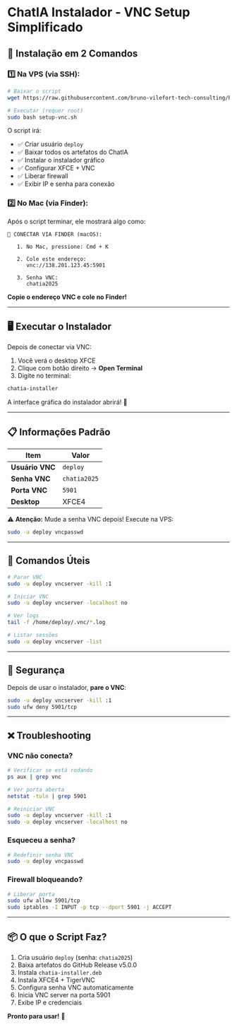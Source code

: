 # ChatIA Instalador - VNC Setup Simplificado

## 🚀 Instalação em 2 Comandos

### 1️⃣ Na VPS (via SSH):

```bash
# Baixar o script
wget https://raw.githubusercontent.com/bruno-vilefort-tech-consulting/Projeto-Rodrigo/v5.0.0/@instalador/setup-vnc.sh

# Executar (requer root)
sudo bash setup-vnc.sh
```

O script irá:
- ✅ Criar usuário `deploy`
- ✅ Baixar todos os artefatos do ChatIA
- ✅ Instalar o instalador gráfico
- ✅ Configurar XFCE + VNC
- ✅ Liberar firewall
- ✅ Exibir IP e senha para conexão

### 2️⃣ No Mac (via Finder):

Após o script terminar, ele mostrará algo como:

```
📱 CONECTAR VIA FINDER (macOS):

   1. No Mac, pressione: Cmd + K

   2. Cole este endereço:
      vnc://138.201.123.45:5901

   3. Senha VNC:
      chatia2025
```

**Copie o endereço VNC e cole no Finder!**

---

## 🖥️ Executar o Instalador

Depois de conectar via VNC:

1. Você verá o desktop XFCE
2. Clique com botão direito → **Open Terminal**
3. Digite no terminal:

```bash
chatia-installer
```

A interface gráfica do instalador abrirá! 🎉

---

## 📋 Informações Padrão

| Item | Valor |
|------|-------|
| **Usuário VNC** | `deploy` |
| **Senha VNC** | `chatia2025` |
| **Porta VNC** | `5901` |
| **Desktop** | XFCE4 |

⚠️ **Atenção:** Mude a senha VNC depois! Execute na VPS:
```bash
sudo -u deploy vncpasswd
```

---

## 🔧 Comandos Úteis

```bash
# Parar VNC
sudo -u deploy vncserver -kill :1

# Iniciar VNC
sudo -u deploy vncserver -localhost no

# Ver logs
tail -f /home/deploy/.vnc/*.log

# Listar sessões
sudo -u deploy vncserver -list
```

---

## 🔐 Segurança

Depois de usar o instalador, **pare o VNC**:

```bash
sudo -u deploy vncserver -kill :1
sudo ufw deny 5901/tcp
```

---

## ❌ Troubleshooting

### VNC não conecta?

```bash
# Verificar se está rodando
ps aux | grep vnc

# Ver porta aberta
netstat -tuln | grep 5901

# Reiniciar VNC
sudo -u deploy vncserver -kill :1
sudo -u deploy vncserver -localhost no
```

### Esqueceu a senha?

```bash
# Redefinir senha VNC
sudo -u deploy vncpasswd
```

### Firewall bloqueando?

```bash
# Liberar porta
sudo ufw allow 5901/tcp
sudo iptables -I INPUT -p tcp --dport 5901 -j ACCEPT
```

---

## 📦 O que o Script Faz?

1. Cria usuário `deploy` (senha: `chatia2025`)
2. Baixa artefatos do GitHub Release v5.0.0
3. Instala `chatia-installer.deb`
4. Instala XFCE4 + TigerVNC
5. Configura senha VNC automaticamente
6. Inicia VNC server na porta 5901
7. Exibe IP e credenciais

**Pronto para usar!** 🎉
